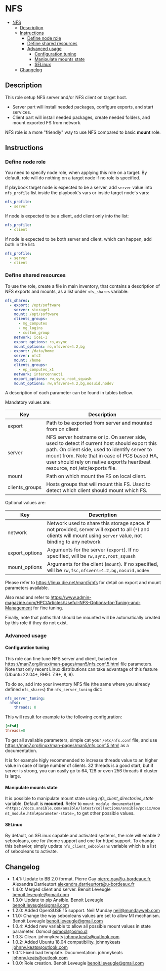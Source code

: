 # NFS

- [NFS](#nfs)
  * [Description](#description)
  * [Instructions](#instructions)
    + [Define node role](#define-node-role)
    + [Define shared resources](#define-shared-resources)
    + [Advanced usage](#advanced-usage)
      - [Configuration tuning](#configuration-tuning)
      - [Manipulate mounts state](#manipulate-mounts-state)
      - [SELinux](#selinux)
  * [Changelog](#changelog)

## Description

This role setup NFS server and/or NFS client on target host.

* Server part will install needed packages, configure exports, and start services.
* Client part will install needed packages, create needed folders, and mount exported FS from network.

NFS role is a more "friendly" way to use NFS compared to basic **mount** role.

## Instructions

### Define node role

You need to specify node role, when applying this role on a target. By default, role will do nothing on a target node if no role is specified.

If playbook target node is expected to be a server, add `server` value into `nfs_profile` list inside the playbook's vars or inside target node's vars:

```yaml
nfs_profile:
  - server
```

If node is expected to be a client, add client only into the list:

```yaml
nfs_profile:
  - client
```

If node is expected to be both server and client, which can happen, add both in the list:

```yaml
nfs_profile:
  - server
  - client
```

### Define shared resources

To use the role, create a file in main inventory, that contains a description
of NFS exports and mounts, as a list under `nfs_shares` variable:

```yaml
nfs_shares:
  - export: /opt/software
    server: storage1
    mount: /opt/software
    clients_groups:
      - mg_computes
      - mg_logins
      - custom_group
    network: ice1-1
    export_options: ro,async
    mount_options: ro,nfsvers=4.2,bg
  - export: /data/home
    server: nfs2
    mount: /home
    clients_groups:
      - ep_computes_x1
    network: interconnect1
    export_options: rw,sync,root_squash
    mount_options: rw,nfsvers=4.2,bg,nosuid,nodev
```

A description of each parameter can be found in tables bellow.

Mandatory values are:

| Key            | Description                                                |
| -------------- | ---------------------------------------------------------- |
| export         | Path to be exported from server and mounted from on client |
| server         | NFS server hostname or ip. On server side, used to detect if current host should export this path. On client side, used to identify server to mount from. Note that in case of PCS based HA, user should rely on native exportfs heartbeat resource, not /etc/exports file. |
| mount          | Path on which mount the FS on local client.                |
| clients_groups | Hosts groups that will mount this FS. Used to detect which client should mount which FS. |

Optional values are:

| Key                    | Description |
| ---------------------- | ----------- |
| network                | Network used to share this storage space. If not provided, server will export to all (`*`) and clients will mount using `server` value, not binding to any network |
| export_options      | Arguments for the server (`export`). If no specified, will be `rw,sync,root_squash` |
| mount_options       | Arguments for the client (`mount`). If no specified, will be `rw,fsc,nfsvers=4.2,bg,nosuid,nodev` |

Please refer to https://linux.die.net/man/5/nfs for detail on export and mount parameters available.

Also read and refer to  https://www.admin-magazine.com/HPC/Articles/Useful-NFS-Options-for-Tuning-and-Management for fine tuning.

Finally, note that paths that should be mounted will be automatically created by
this role if they do not exist.

### Advanced usage

#### Configuration tuning

This role can fine tune NFS server and client, based on https://man7.org/linux/man-pages/man5/nfs.conf.5.html file parameters. Note that only recent Linux distributions can take advantage of this feature (Ubuntu 22.04+, RHEL 7.9+, 8, 9).

To do so, add into your inventory NFS file (the same where you already defined `nfs_shares`) the `nfs_server_tuning` dict:

```yaml
nfs_server_tuning:
  nfsd:
    threads: 8
```

This will result for example to the following configuration:

```ini
[nfsd]
threads=8
```

To get all available parameters, simple cat your `/etc/nfs.conf` file, and use https://man7.org/linux/man-pages/man5/nfs.conf.5.html as a documentation.

It is for example higly recommended to increase threads value to an higher value in case of large number of clients. 32 threads is a good start, but if server is strong, you can 
easily go to 64, 128 or even 256 threads if cluster is large.

#### Manipulate mounts state

It is possible to manipulate mount state using *nfs_client_directories_state*
variable. Default is **mounted**. Refer to `mount module documentation <https://docs.ansible.com/ansible/latest/collections/ansible/posix/mount_module.html#parameter-state>`_
to get other possible values.

#### SELinux

By default, on SELinux capable and activated systems, the role will 
enable 2 sebooleans, one for /home support and one for httpd support.
To change this behavior, simply update `nfs_client_sebooleans` variable 
which is a list of sebooleans to activate.

## Changelog

* 1.4.1: Update to BB 2.0 format. Pierre Gay <pierre.gay@u-bordeaux.fr>, Alexandra Darrieutort <alexandra.darrieurtort@u-bordeaux.fr>
* 1.4.0: Merged client and server. Benoit Leveugle <benoit.leveugle@gmail.com>
* 1.3.0: Update to pip Ansible. Benoit Leveugle <benoit.leveugle@gmail.com>
* 1.2.0: Added OpenSUSE 15 support. Neil Munday <neil@mundayweb.com>
* 1.1.0: Change the way sebooleans values are set to allow MI mechanism. Benoit Leveugle <benoit.leveugle@gmail.com>
* 1.0.4: Added new variable to allow all possible mount values in state parameter. Osmocl <osmocl@osmo.cl>
* 1.0.3: Clean. johnnykeats <johnny.keats@outlook.com>
* 1.0.2: Added Ubuntu 18.04 compatibility. johnnykeats <johnny.keats@outlook.com>
* 1.0.1: Fixed bad template. Documentation. johnnykeats <johnny.keats@outlook.com>
* 1.0.0: Role creation. Benoit Leveugle <benoit.leveugle@gmail.com>
